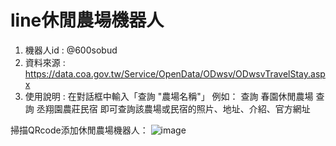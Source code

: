 # line休閒農場機器人

1. 機器人id : @600sobud
2. 資料來源 : https://data.coa.gov.tw/Service/OpenData/ODwsv/ODwsvTravelStay.aspx
3. 使用說明 : 
在對話框中輸入「查詢 "農場名稱"」
例如：
查詢 春園休閒農場
查詢  丞翔園農莊民宿
即可查詢該農場或民宿的照片、地址、介紹、官方網址

掃描QRcode添加休閒農場機器人：
![image](https://user-images.githubusercontent.com/101792723/189919619-35de0a5f-9fea-4075-ba14-2515bcb22f87.png)
